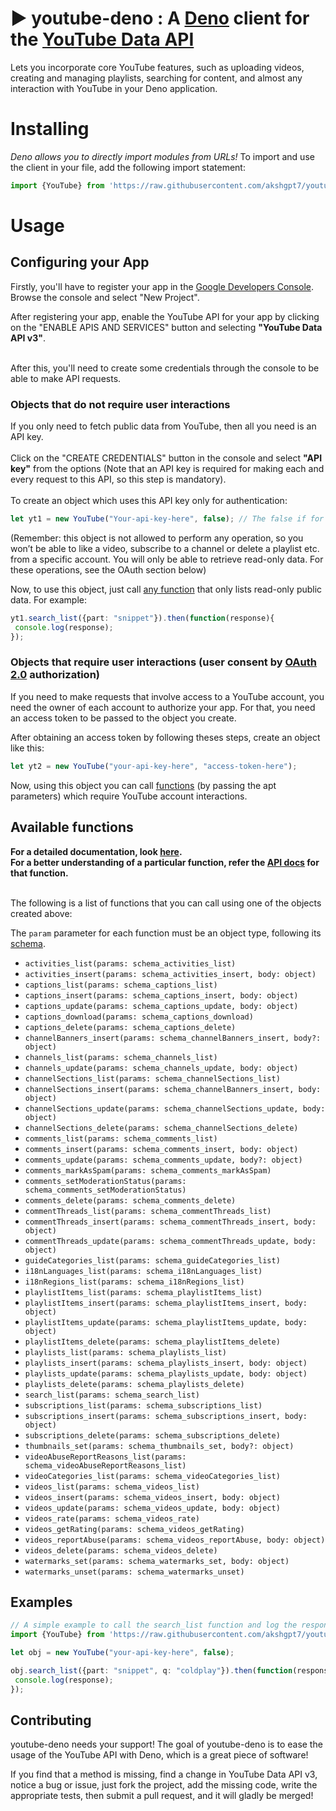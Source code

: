# :arrow_forward: youtube-deno : A [Deno](https://deno.land/) client for the [YouTube Data API](https://developers.google.com/youtube/v3/docs) 
Lets you incorporate core YouTube features, such as uploading videos, creating and managing playlists, searching for content, and almost any interaction with YouTube in your Deno application.

# Installing
*Deno allows you to directly import modules from URLs!*
To import and use the client in your file, add the following import statement:
```ts
import {YouTube} from 'https://raw.githubusercontent.com/akshgpt7/youtube-api-deno/master/src/mod.ts';
```
# Usage

## Configuring your App
Firstly, you'll have to register your app in the [Google Developers Console](https://console.developers.google.com/apis/dashboard).<br>
 Browse the console and select "New Project".<br>
 
After registering your app, enable the YouTube API for your app by clicking on the "ENABLE APIS AND SERVICES" button and selecting **"YouTube Data API v3"**.<br><br>
 
After this, you'll need to create some credentials through the console to be able to make API requests.

### Objects that do not require user interactions
If you only need to fetch public data from YouTube, then all you need is an API key. <br><br>
Click on the "CREATE CREDENTIALS" button in the console and select **"API key"** from the options (Note that an API key is required for making each and every request to this API, so this step is mandatory).
<br><br>
To create an object which uses this API key only for authentication:
```ts
let yt1 = new YouTube("Your-api-key-here", false); // The false if for access token
```
(Remember: this object is not allowed to perform any operation, so you won’t be able to like a video, subscribe to a channel or delete a playlist etc. from a specific account. You will only be able to retrieve read-only data. For these operations, see the OAuth section below)

Now, to use this object, just call [any function](https://github.com/akshgpt7/youtube-deno#available-functions) that only lists read-only public data. For example:
```ts
yt1.search_list({part: "snippet"}).then(function(response){
 console.log(response);
});
```

### Objects that require user interactions (user consent by [OAuth 2.0](https://developers.google.com/identity/protocols/oauth2) authorization)
If you need to make requests that involve access to a YouTube account, you need the owner of each account to authorize your app. For that, you need an access token to be passed to the object you create.

After obtaining an access token by following theses steps, create an object like this:
```ts
let yt2 = new YouTube("your-api-key-here", "access-token-here");
```
Now, using this object you can call [functions](https://github.com/akshgpt7/youtube-deno#available-functions) (by passing the apt parameters) which require YouTube account interactions.


## Available functions
**For a detailed documentation, look [here](https://doc.deno.land/https/raw.githubusercontent.com/akshgpt7/youtube-api-deno/master/src/mod.ts).**<br>
**For a better understanding of a particular function, refer the [API docs](https://developers.google.com/youtube/v3/docs) for that function.**<br><br>

The following is a list of functions that you can call using one of the objects created above:<br>

The `param` parameter for each function must be an object type, following its [schema](https://doc.deno.land/https/raw.githubusercontent.com/akshgpt7/youtube-api-deno/master/src/mod.ts#schema_activities_insert). 

  - `activities_list(params: schema_activities_list)`
  - `activities_insert(params: schema_activities_insert, body: object)`
  - `captions_list(params: schema_captions_list)`
  - `captions_insert(params: schema_captions_insert, body: object)`
  - `captions_update(params: schema_captions_update, body: object)`
  - `captions_download(params: schema_captions_download)`
  - `captions_delete(params: schema_captions_delete)`
  - `channelBanners_insert(params: schema_channelBanners_insert, body?: object)`
  - `channels_list(params: schema_channels_list)`
  - `channels_update(params: schema_channels_update, body: object)`
  - `channelSections_list(params: schema_channelSections_list)`
  - `channelSections_insert(params: schema_channelBanners_insert, body: object)`
  - `channelSections_update(params: schema_channelSections_update, body: object)`
  - `channelSections_delete(params: schema_channelSections_delete)`
  - `comments_list(params: schema_comments_list)`
  - `comments_insert(params: schema_comments_insert, body: object)`
  - `comments_update(params: schema_comments_update, body?: object)`
  - `comments_markAsSpam(params: schema_comments_markAsSpam)`
  - `comments_setModerationStatus(params: schema_comments_setModerationStatus)`
  - `comments_delete(params: schema_comments_delete)`
  - `commentThreads_list(params: schema_commentThreads_list)`
  - `commentThreads_insert(params: schema_commentThreads_insert, body: object)`
  - `commentThreads_update(params: schema_commentThreads_update, body: object)`
  - `guideCategories_list(params: schema_guideCategories_list)`
  - `i18nLanguages_list(params: schema_i18nLanguages_list)`
  - `i18nRegions_list(params: schema_i18nRegions_list)`
  - `playlistItems_list(params: schema_playlistItems_list)`
  - `playlistItems_insert(params: schema_playlistItems_insert, body: object)`
  - `playlistItems_update(params: schema_playlistItems_update, body: object)`
  - `playlistItems_delete(params: schema_playlistItems_delete)`
  - `playlists_list(params: schema_playlists_list)`
  - `playlists_insert(params: schema_playlists_insert, body: object)`
  - `playlists_update(params: schema_playlists_update, body: object)`
  - `playlists_delete(params: schema_playlists_delete)`
  - `search_list(params: schema_search_list)`
  - `subscriptions_list(params: schema_subscriptions_list)`
  - `subscriptions_insert(params: schema_subscriptions_insert, body: object)`
  - `subscriptions_delete(params: schema_subscriptions_delete)`
  - `thumbnails_set(params: schema_thumbnails_set, body?: object)`
  - `videoAbuseReportReasons_list(params: schema_videoAbuseReportReasons_list)`
  - `videoCategories_list(params: schema_videoCategories_list)`
  - `videos_list(params: schema_videos_list)`
  - `videos_insert(params: schema_videos_insert, body: object)`
  - `videos_update(params: schema_videos_update, body: object)`
  - `videos_rate(params: schema_videos_rate)`
  - `videos_getRating(params: schema_videos_getRating)`
  - `videos_reportAbuse(params: schema_videos_reportAbuse, body: object)`
  - `videos_delete(params: schema_videos_delete)`
  - `watermarks_set(params: schema_watermarks_set, body: object)`
  - `watermarks_unset(params: schema_watermarks_unset)`
  
## Examples
```ts
// A simple example to call the search_list function and log the response json.
import {YouTube} from 'https://raw.githubusercontent.com/akshgpt7/youtube-api-deno/master/src/mod.ts';

let obj = new YouTube("your-api-key-here", false);

obj.search_list({part: "snippet", q: "coldplay"}).then(function(response){
 console.log(response);
});

```

## Contributing
youtube-deno needs your support! The goal of youtube-deno is to ease the usage of the YouTube API with Deno, which is a great piece of software!

If you find that a method is missing, find a change in YouTube Data API v3, notice a bug or issue, just fork the project, add the missing code, write the appropriate tests, then submit a pull request, and it will gladly be merged!
  
